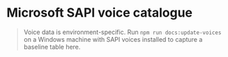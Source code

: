 # Microsoft SAPI voice catalogue

> Voice data is environment-specific. Run `npm run docs:update-voices` on a Windows machine with SAPI voices installed to capture a baseline table here.
